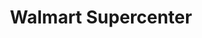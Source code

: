 ---
title: "Walmart Supercenter"
url: /slidell/walmart-supercenter-natchez-drive/
shop: Supermarkt
---